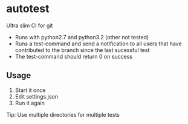 autotest
========

Ultra slim CI for git

* Runs with python2.7 and python3.2 (other not tested)
* Runs a test-command and send a notification to all users that have contributed
  to the branch since the last sucessful test
* The test-command should return 0 on success

Usage
-----

1. Start it once
2. Edit settings.json
3. Run it again

Tip: Use multiple directories for multiple tests
